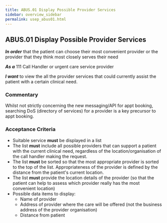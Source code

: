 ```yaml
---
title: ABUS.01 Display Possible Provider Services
sidebar: overview_sidebar
permalink: usep_abus01.html
---
```


## ABUS.01 Display Possible Provider Services
**_In order_** that the patient can choose their most convenient provider or the provider that they think most closely serves their need

**_As a_** 111 Call Handler or urgent care service provider

**_I want_** to view the all the provider services that could currently assist the patient with a certain clinical need.

### Commentary
Whilst not strictly concerning the new messaging/API for appt booking, searching DoS (directory of services) for a provider is a key precursor to appt booking.

### Acceptance Criteria
* Suitable service **must** be displayed in a list
* The list **must** include all possible providers that can support a patient with the current clinical need, regardless of the location/organisation of the call handler making the request.
* The list **must** be sorted so that the most appropriate provider is sorted to the top of the list. Appropriateness of the provider is defined by the distance from the patient's current location.
* The list **must** provide the location details of the provider (so that the patient can help to assess which provider really has the most convenient location)
* Possible data items to display:
    * Name of provider
    * Address of provider where the care will be offered (not the business address of the provider organisation)
    * Distance from patient
